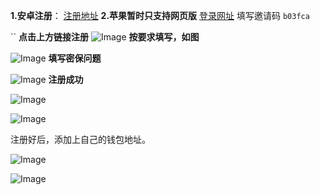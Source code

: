 **1.安卓注册**：      [注册地址](https://h5.xlthshop.com/#/pages/auth/register?inviteCode=b03fca"注册地址")
**2.苹果暂时只支持网页版** [登录网址](https://h5.xlthshop.com"登录网址")  填写邀请码 `b03fca`

``
**点击上方链接注册**
![Image](https://github.com/user-attachments/assets/d6b3d241-2b36-49a5-b279-1151c9194a63)
**按要求填写，如图**

![Image](https://github.com/user-attachments/assets/926d1817-f372-4f22-bc01-8cebfbf967a0)
**填写密保问题**

![Image](https://github.com/user-attachments/assets/434ea316-62b8-44dc-b972-a206cc9d08f5)
**注册成功**

![Image](https://github.com/user-attachments/assets/a548e682-1c10-418b-81ee-147e8e67d30c)

![Image](https://github.com/user-attachments/assets/69d887d3-d3c0-43f4-9a77-1714b5b96c04)


注册好后，添加上自己的钱包地址。

![Image](https://github.com/user-attachments/assets/4d974497-6b21-40b4-8d39-afbd6a3e2706)

![Image](https://github.com/user-attachments/assets/f511a610-0435-47a0-a426-34f764fe9742)
